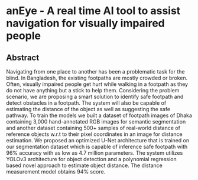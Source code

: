 # anEye - A real time AI tool to assist navigation for visually impaired people

## Abstract
Navigating from one place to another has been a problematic task for the blind. In Bangladesh, the existing footpaths are mostly crowded or broken. Often, visually impaired people get hurt while walking in a footpath as they do not have anything but a stick to help them. Considering the problem scenario, we are proposing a smart solution to identify safe footpath and detect obstacles in a footpath. The system will also be capable of estimating the distance of the object as well as suggesting the safe pathway. To train the models we built a dataset of footpath images of Dhaka containing 3,000 hand-annotated RGB images for semantic segmentation and another dataset containing 500+ samples of real-world distance of reference objects w.r.t to their pixel coordinates in an image for distance estimation. We proposed an optimized U-Net architecture that is trained on our segmentation dataset which is capable of inference safe footpath with 96% accuracy with as low as 4.7 million parameters. The system utilizes YOLOv3 architecture for object detection and a polynomial regression based novel approach to estimate object distance. The distance measurement model obtains 94% score.
